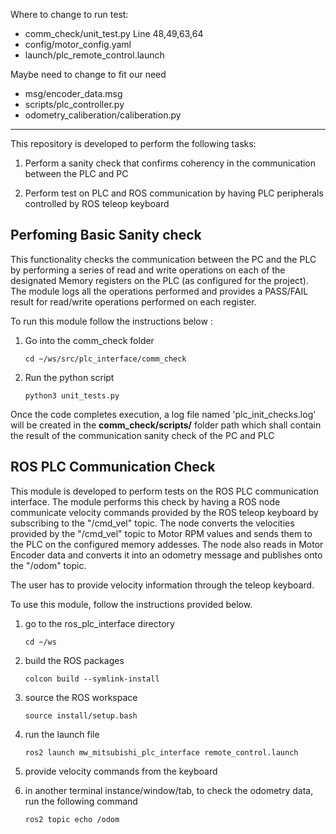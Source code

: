 Where to change to run test:
- comm_check/unit_test.py
Line 48,49,63,64
- config/motor_config.yaml
- launch/plc_remote_control.launch

Maybe need to change to fit our need
- msg/encoder_data.msg
- scripts/plc_controller.py 
- odometry_caliberation/caliberation.py
---
This repository is developed to perform the following tasks:

1. Perform a sanity check that confirms coherency in the communication between the PLC and PC

2. Perform test on PLC and ROS communication by having PLC peripherals controlled by ROS teleop keyboard


Perfoming Basic Sanity check
----------------------------
This functionality checks the communication between the PC and the PLC by performing a series of read and write operations on each of the designated Memory registers on the PLC  (as configured for the project).
The module logs all the operations performed and provides a PASS/FAIL result for read/write operations performed on each register.

To run this module follow the instructions below :

1.  Go into the comm_check folder

    `cd ~/ws/src/plc_interface/comm_check`

2. Run the python script

    `python3 unit_tests.py`

Once the code completes execution, a log file named 'plc_init_checks.log' will be created in the **comm_check/scripts/** folder path which shall contain the result of the communication sanity check of the PC and PLC


ROS PLC Communication Check
---------------------------
This module is developed to perform tests on the ROS PLC communication interface. The module performs this check by having a ROS node communicate velocity commands provided by the ROS teleop keyboard by subscribing to the "/cmd_vel" topic. The node converts the velocities provided by the "/cmd_vel" topic to Motor RPM values and sends them to the PLC on the configured memory addesses.
The node also reads in Motor Encoder data and converts it into an odometry message and publishes onto the "/odom" topic.

The user has to provide velocity information through the teleop keyboard.

To use this module, follow the instructions provided below.

1. go to the ros_plc_interface directory

    `cd ~/ws`

2. build the ROS packages

    `colcon build --symlink-install`

3. source the ROS workspace

    `source install/setup.bash`

4. run the launch file

    `ros2 launch mw_mitsubishi_plc_interface remote_control.launch`

5. provide velocity commands from the keyboard

6. in another terminal instance/window/tab, to check the odometry data, run the following command

    `ros2 topic echo /odom`

